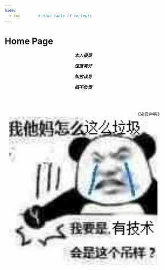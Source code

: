 ```yaml
---
hide:
  - toc        # Hide table of contents
---
```


# Home Page



***<center>本人很菜</center>***

***<center>速度离开</center>***

***<center>如被误导</center>***

***<center>概不负责</center>***

<br>

<br>

<br>

<div align=right>--《免责声明》</div>



<div align=center><img src="img\home_page.jpg" alt="home_page" style="zoom:50%;" />
</div>







